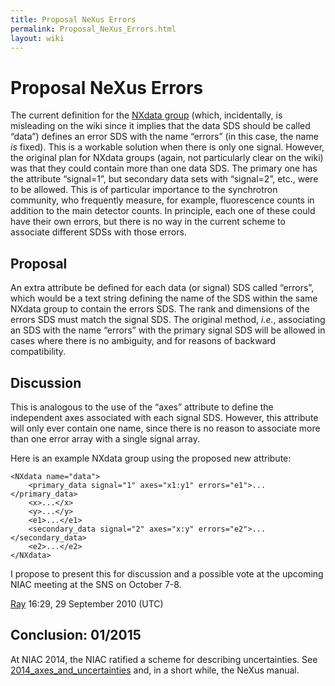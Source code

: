 ```yaml
---
title: Proposal NeXus Errors
permalink: Proposal_NeXus_Errors.html
layout: wiki
---
```

Proposal NeXus Errors
=====================

The current definition for the [NXdata
group](http://www.nexusformat.org/NXdata) (which, incidentally, is
misleading on the wiki since it implies that the data SDS should be
called “data”) defines an error SDS with the name “errors” (in this
case, the name <em>is</em> fixed). This is a workable solution when
there is only one signal. However, the original plan for NXdata groups
(again, not particularly clear on the wiki) was that they could contain
more than one data SDS. The primary one has the attribute “signal=1”,
but secondary data sets with “signal=2”, etc., were to be allowed. This
is of particular importance to the synchrotron community, who frequently
measure, for example, fluorescence counts in addition to the main
detector counts. In principle, each one of these could have their own
errors, but there is no way in the current scheme to associate different
SDSs with those errors.

Proposal
--------

An extra attribute be defined for each data (or signal) SDS called
“errors”, which would be a text string defining the name of the SDS
within the same NXdata group to contain the errors SDS. The rank and
dimensions of the errors SDS must match the signal SDS. The original
method, <em>i.e.</em>, associating an SDS with the name “errors” with
the primary signal SDS will be allowed in cases where there is no
ambiguity, and for reasons of backward compatibility.

Discussion
----------

This is analogous to the use of the “axes” attribute to define the
independent axes associated with each signal SDS. However, this
attribute will only ever contain one name, since there is no reason to
associate more than one error array with a single signal array.

Here is an example NXdata group using the proposed new attribute:

    <NXdata name="data">
        <primary_data signal="1" axes="x1:y1" errors="e1">...</primary_data>
        <x>...</x>
        <y>...</y>
        <e1>...</e1>
        <secondary_data signal="2" axes="x:y" errors="e2">...</secondary_data>
        <e2>...</e2>
    </NXdata>

I propose to present this for discussion and a possible vote at the
upcoming NIAC meeting at the SNS on October 7-8.

  
[Ray](User%3ARay_Osborn.html "wikilink") 16:29, 29 September 2010 (UTC)

Conclusion: 01/2015
-------------------

At NIAC 2014, the NIAC ratified a scheme for describing uncertainties.
See
[2014\_axes\_and\_uncertainties](2014_axes_and_uncertainties.html "wikilink")
and, in a short while, the NeXus manual.
